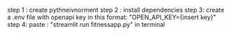 step 1 : create pythneivnorment
step 2 : install dependencies
step 3: create a .env file with openapi key in this format: "OPEN_API_KEY={insert key}"
step 4: paste : "streamlit run fitnessapp.py" in terminal
